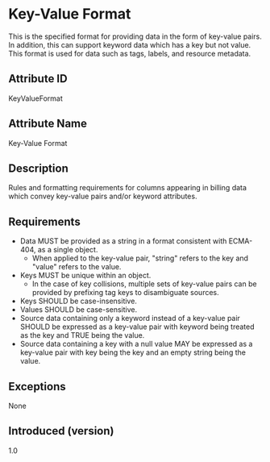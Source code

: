 # Key-Value Format

This is the specified format for providing data in the form of key-value pairs. In addition, this can support keyword data which has a key but not value. This format is used for data such as tags, labels, and resource metadata. 

## Attribute ID

KeyValueFormat

## Attribute Name

Key-Value Format

## Description

Rules and formatting requirements for columns appearing in billing data which convey key-value pairs and/or keyword attributes.

## Requirements

* Data MUST be provided as a string in a format consistent with ECMA-404, as a single object.
  * When applied to the key-value pair, "string" refers to the key and "value" refers to the value.
* Keys MUST be unique within an object.
  * In the case of key collisions, multiple sets of key-value pairs can be provided by prefixing tag keys to disambiguate sources.
* Keys SHOULD be case-insensitive.
* Values SHOULD be case-sensitive.
* Source data containing only a keyword instead of a key-value pair SHOULD be expressed as a key-value pair with keyword being treated as the key and TRUE being the value.
* Source data containing a key with a null value MAY be expressed as a key-value pair with key being the key and an empty string being the value.

## Exceptions

None

## Introduced (version)

1.0

